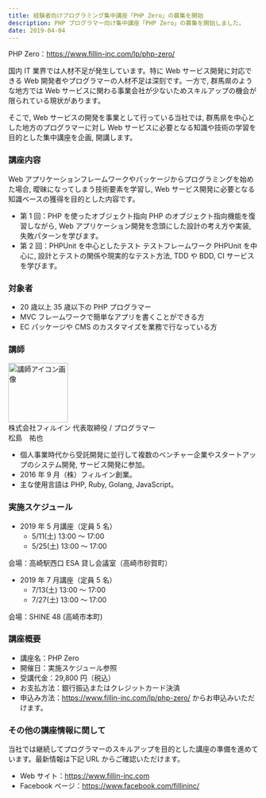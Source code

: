 ```yaml
---
title: 経験者向けプログラミング集中講座「PHP Zero」の募集を開始
description: PHP プログラマー向け集中講座「PHP Zero」の募集を開始しました。
date: 2019-04-04
---
```


PHP Zero：https://www.fillin-inc.com/lp/php-zero/

国内 IT 業界では人材不足が発生しています。特に Web サービス開発に対応できる Web 開発者やプログラマーの人材不足は深刻です。一方で, 群馬県のような地方では Web サービスに関わる事業会社が少ないためスキルアップの機会が限られている現状があります。

そこで, Web サービスの開発を事業として行っている当社では, 群馬県を中心とした地方のプログラマーに対し Web サービスに必要となる知識や技術の学習を目的とした集中講座を企画, 開講します。

### 講座内容

Web アプリケーションフレームワークやパッケージからプログラミングを始めた場合, 曖昧になってしまう技術要素を学習し, Web サービス開発に必要となる知識ベースの獲得を目的とした内容です。

- 第 1 回：PHP を使ったオブジェクト指向
  PHP のオブジェクト指向機能を復習しながら, Web アプリケーション開発を念頭にした設計の考え方や実装, 失敗パターンを学びます。
- 第 2 回：PHPUnit を中心としたテスト
  テストフレームワーク PHPUnit を中心に, 設計とテストの関係や現実的なテスト方法, TDD や BDD, CI サービスを学びます。

### 対象者

- 20 歳以上 35 歳以下の PHP プログラマー
- MVC フレームワークで簡単なアプリを書くことができる方
- EC パッケージや CMS のカスタマイズを業務で行なっている方

### 講師

<img src='/images/lp/php-zero/icon.png' width="120" height="120" alt="講師アイコン画像">
<div>
株式会社フィルイン 代表取締役 / プログラマー
<br>
松島　祐也
</div>

- 個人事業時代から受託開発に並行して複数のベンチャー企業やスタートアップのシステム開発, サービス開発に参加。
- 2016 年 9 月（株）フィルイン創業。
- 主な使用言語は PHP, Ruby, Golang, JavaScript。

### 実施スケジュール

- 2019 年 5 月講座（定員 5 名）
  - 5/11(土) 13:00 〜 17:00
  - 5/25(土) 13:00 〜 17:00

会場：高崎駅西口 ESA 貸し会議室（高崎市砂賀町）

- 2019 年 7 月講座（定員 5 名）
  - 7/13(土) 13:00 〜 17:00
  - 7/27(土) 13:00 〜 17:00

会場：SHINE 48 (高崎市本町)

### 講座概要

- 講座名：PHP Zero
- 開催日：実施スケジュール参照
- 受講代金：29,800 円（税込）
- お支払方法：銀行振込またはクレジットカード決済
- 申込み方法：https://www.fillin-inc.com/lp/php-zero/ からお申込みいただけます。


### その他の講座情報に関して

当社では継続してプログラマーのスキルアップを目的とした講座の準備を進めています。最新情報は下記 URL からご確認いただけます。

- Web サイト：https://www.fillin-inc.com
- Facebook ページ：https://www.facebook.com/fillininc/
